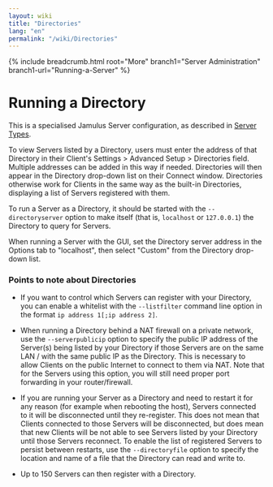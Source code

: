 ```yaml
---
layout: wiki
title: "Directories"
lang: "en"
permalink: "/wiki/Directories"
---
```


{% include breadcrumb.html root="More" branch1="Server Administration" branch1-url="Running-a-Server" %}


# Running a Directory

This is a specialised Jamulus Server configuration, as described in [Server Types](Running-a-Server#server-types).

To view Servers listed by a Directory, users must enter the address of that Directory in their Client's Settings > Advanced Setup > Directories field. Multiple addresses can be added in this way if needed. Directories will then appear in the Directory drop-down list on their Connect window. Directories otherwise work for Clients in the same way as the built-in Directories, displaying a list of Servers registered with them.

To run a Server as a Directory, it should be started with the `--directoryserver` option to make itself (that is, `localhost` or `127.0.0.1`) the Directory to query for Servers.

When running a Server with the GUI, set the Directory server address in the Options tab to "localhost", then select "Custom" from the Directory drop-down list. 


### Points to note about Directories

- If you want to control which Servers can register with your Directory, you can enable a whitelist with the `--listfilter` command line option in the format `ip address 1[;ip address 2]`.

- When running a Directory behind a NAT firewall on a private network, use the `--serverpublicip` option to specify the public IP address of the Server(s) being listed by your Directory if those Servers are on the same LAN / with the same public IP as the Directory. This is necessary to allow Clients on the public Internet to connect to them via NAT. Note that for the Servers using this option, you will still need proper port forwarding in your router/firewall.

- If you are running your Server as a Directory and need to restart it for any reason (for example when rebooting the host), Servers connected to it will be disconnected until they re-register. This does not mean that Clients connected to those Servers will be disconnected, but does mean that new Clients will be not able to see Servers listed by your Directory until those Servers reconnect. To enable the list of registered Servers to persist between restarts, use the `--directoryfile` option to specify the location and name of a file that the Directory can read and write to.

- Up to 150 Servers can then register with a Directory.
